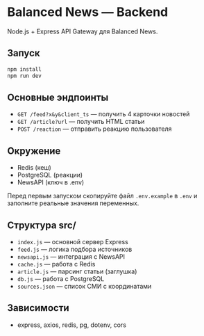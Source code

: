 # Balanced News — Backend

Node.js + Express API Gateway для Balanced News.

## Запуск

```bash
npm install
npm run dev
```

## Основные эндпоинты
- `GET /feed?x&y&client_ts` — получить 4 карточки новостей
- `GET /article?url` — получить HTML статьи
- `POST /reaction` — отправить реакцию пользователя

## Окружение
- Redis (кеш)
- PostgreSQL (реакции)
- NewsAPI (ключ в .env)

Перед первым запуском скопируйте файл `.env.example` в `.env` и заполните реальные значения переменных.

## Структура src/
- `index.js` — основной сервер Express
- `feed.js` — логика подбора источников
- `newsapi.js` — интеграция с NewsAPI
- `cache.js` — работа с Redis
- `article.js` — парсинг статьи (заглушка)
- `db.js` — работа с PostgreSQL
- `sources.json` — список СМИ с координатами

## Зависимости
- express, axios, redis, pg, dotenv, cors 